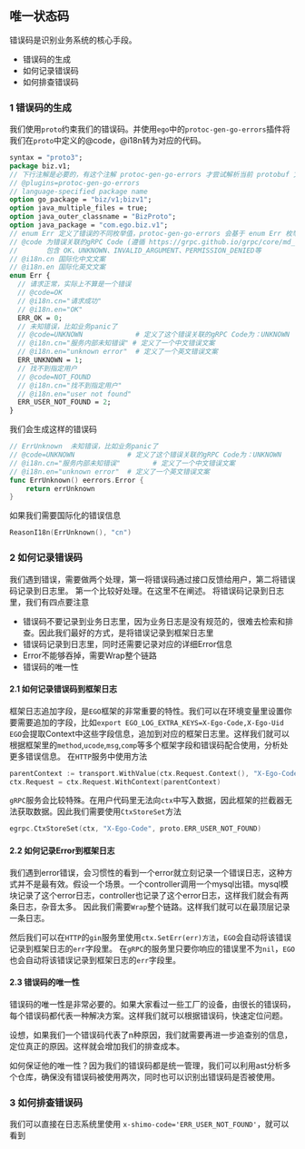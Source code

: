 ## 唯一状态码

错误码是识别业务系统的核心手段。
* 错误码的生成
* 如何记录错误码
* 如何排查错误码

### 1 错误码的生成
我们使用`proto`约束我们的错误码。并使用`ego`中的`protoc-gen-go-errors`插件将我们在`proto`中定义的@code，@i18n转为对应的代码。

```proto
syntax = "proto3";
package biz.v1;
// 下行注解是必要的，有这个注解 protoc-gen-go-errors 才尝试解析当前 protobuf 文件中的 enum，并基于 enum 生成错误桩代码
// @plugins=protoc-gen-go-errors
// language-specified package name
option go_package = "biz/v1;bizv1";
option java_multiple_files = true;
option java_outer_classname = "BizProto";
option java_package = "com.ego.biz.v1";
// enum Err 定义了错误的不同枚举值，protoc-gen-go-errors 会基于 enum Err 枚举值生成错误桩代码
// @code 为错误关联的gRPC Code (遵循 https://grpc.github.io/grpc/core/md_doc_statuscodes.html 定义，需要全大写)，
//       包含 OK、UNKNOWN、INVALID_ARGUMENT、PERMISSION_DENIED等
// @i18n.cn 国际化中文文案
// @i18n.en 国际化英文文案
enum Err {
  // 请求正常，实际上不算是一个错误
  // @code=OK
  // @i18n.cn="请求成功"
  // @i18n.en="OK"
  ERR_OK = 0;
  // 未知错误，比如业务panic了
  // @code=UNKNOWN             # 定义了这个错误关联的gRPC Code为：UNKNOWN
  // @i18n.cn="服务内部未知错误" # 定义了一个中文错误文案
  // @i18n.en="unknown error"  # 定义了一个英文错误文案
  ERR_UNKNOWN = 1;
  // 找不到指定用户
  // @code=NOT_FOUND
  // @i18n.cn="找不到指定用户"
  // @i18n.en="user not found"
  ERR_USER_NOT_FOUND = 2;
}
```
我们会生成这样的错误码
```go
// ErrUnknown  未知错误，比如业务panic了
// @code=UNKNOWN             # 定义了这个错误关联的gRPC Code为：UNKNOWN
// @i18n.cn="服务内部未知错误"        # 定义了一个中文错误文案
// @i18n.en="unknown error"  # 定义了一个英文错误文案
func ErrUnknown() eerrors.Error {
	return errUnknown
}
```

如果我们需要国际化的错误信息
```go
ReasonI18n(ErrUnknown(), "cn")
```

### 2 如何记录错误码
我们遇到错误，需要做两个处理，第一将错误码通过接口反馈给用户，第二将错误码记录到日志里。
第一个比较好处理。在这里不在阐述。
将错误码记录到日志里，我们有四点要注意
* 错误码不要记录到业务日志里，因为业务日志是没有规范的，很难去检索和排查。因此我们最好的方式，是将错误记录到框架日志里
* 错误码记录到日志里，同时还需要记录对应的详细Error信息
* Error不能够吞掉，需要Wrap整个链路
* 错误码的唯一性

#### 2.1 如何记录错误码到框架日志
框架日志追加字段，是`EGO`框架的非常重要的特性。我们可以在环境变量里设置你要需要追加的字段，比如`export EGO_LOG_EXTRA_KEYS=X-Ego-Code,X-Ego-Uid`
`EGO`会提取Context中这些字段信息，追加到对应的框架日志里。这样我们就可以根据框架里的`method`,`ucode`,`msg`,`comp`等多个框架字段和错误码配合使用，分析处更多错误信息。
在`HTTP`服务中使用方法
```go
parentContext := transport.WithValue(ctx.Request.Context(), "X-Ego-Code", proto.ERR_USER_NOT_FOUND)
ctx.Request = ctx.Request.WithContext(parentContext)
```

`gRPC`服务会比较特殊。在用户代码里无法向`ctx`中写入数据，因此框架的拦截器无法获取数据。因此我们需要使用`CtxStoreSet`方法
```go
egrpc.CtxStoreSet(ctx, "X-Ego-Code", proto.ERR_USER_NOT_FOUND)
```

#### 2.2 如何记录Error到框架日志
我们遇到error错误，会习惯性的看到一个error就立刻记录一个错误日志，这种方式并不是最有效。假设一个场景。一个controller调用一个mysql出错。mysql模块记录了这个error日志，controller也记录了这个error日志，这样我们就会有两条日志，杂音太多。
因此我们需要`Wrap`整个链路。这样我们就可以在最顶层记录一条日志。

然后我们可以在`HTTP`的`gin`服务里使用`ctx.SetErr(err)方法`，`EGO`会自动将该错误记录到框架日志的`err`字段里。
在`gRPC`的服务里只要你响应的错误里不为`nil`，`EGO`也会自动将该错误记录到框架日志的`err`字段里。

#### 2.3 错误码的唯一性
错误码的唯一性是非常必要的。如果大家看过一些工厂的设备，由很长的错误码，每个错误码都代表一种解决方案。这样我们就可以根据错误码，快速定位问题。

设想，如果我们一个错误码代表了n种原因，我们就需要再进一步追查别的信息，定位真正的原因。这样就会增加我们的排查成本。

如何保证他的唯一性？因为我们的错误码都是统一管理，我们可以利用ast分析多个仓库，确保没有错误码被使用两次，同时也可以识别出错误码是否被使用。

### 3 如何排查错误码
我们可以直接在日志系统里使用
`x-shimo-code='ERR_USER_NOT_FOUND'`，就可以看到


